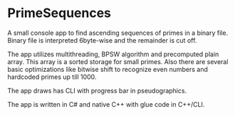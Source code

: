PrimeSequences
================

A small console app to find ascending sequences of primes in a binary file. Binary file is interpreted 6byte-wise 
and the remainder is cut off.

The app utilizes multithreading, BPSW algorithm and precomputed plain array. This array is a sorted storage 
for small primes. Also there are several basic optimizations like bitwise shift to recognize even numbers and hardcoded
primes up till 1000.

The app draws has CLI with progress bar in pseudographics.

The app is written in C# and native C++ with  glue code in C++/CLI.
